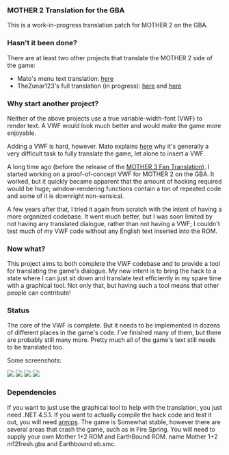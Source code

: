 ### MOTHER 2 Translation for the GBA
This is a work-in-progress translation patch for MOTHER 2 on the GBA.

### Hasn't it been done?
There are at least two other projects that translate the MOTHER 2 side of the game:
- Mato's menu text translation: [here](http://mother12.earthboundcentral.com/)
- TheZunar123's full translation (in progress): [here](http://earthboundcentral.com/forum/viewtopic.php?f=3&t=526) and [here](http://forum.starmen.net/forum/Games/Mother2/Mother-2-Fan-Translation/page/1/)

### Why start another project?
Neither of the above projects use a true variable-width-font (VWF) to render text. A VWF would look much better and would make the game more enjoyable.

Adding a VWF is hard, however. Mato explains [here](http://earthboundcentral.com/2011/04/a-look-at-the-mother-2-side/) why it's generally a very difficult task to fully translate the game, let alone to insert a VWF.

A long time ago (before the release of the [MOTHER 3 Fan Translation](http://mother3.fobby.net)), I started working on a proof-of-concept VWF for MOTHER 2 on the GBA. It worked, but it quickly became apparent that the amount of hacking required would be huge; window-rendering functions contain a ton of repeated code and some of it is downright non-sensical.

A few years after that, I tried it again from scratch with the intent of having a more organized codebase. It went much better, but I was soon limited by not having any translated dialogue, rather than not having a VWF; I couldn't test much of my VWF code without any English text inserted into the ROM.

### Now what?
This project aims to both complete the VWF codebase and to provide a tool for translating the game's dialogue. My new intent is to bring the hack to a state where I can just sit down and translate text efficiently in my spare time with a graphical tool. Not only that, but having such a tool means that other people can contribute!

### Status
The core of the VWF is complete. But it needs to be implemented in dozens of different places in the game's code. I've finished many of them, but there are probably still many more. Pretty much all of the game's text still needs to be translated too.

Some screenshots:

![](./screenshots/itshappening2.png) ![](./screenshots/itshappening4.png) ![](./screenshots/itshappening5.png) ![](./screenshots/m2-status2.png)

### Dependencies
If you want to just use the graphical tool to help with the translation, you just need .NET 4.5.1. If you want to actually compile the hack code and test it out, you will need [armips](https://github.com/Kingcom/armips). The game is Somewhat stable, however there are several areas that crash the game, such as in Fire Spring. You will need to supply your own Mother 1+2 ROM and EarthBound ROM. name Mother 1+2 m12fresh.gba and Earthbound eb.smc.
